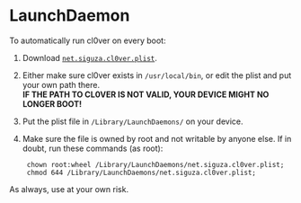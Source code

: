 # LaunchDaemon

To automatically run cl0ver on every boot:

1. Download [`net.siguza.cl0ver.plist`](https://raw.githubusercontent.com/Siguza/cl0ver/master/LaunchDaemon/net.siguza.cl0ver.plist).
2. Either make sure cl0ver exists in `/usr/local/bin`, or edit the plist and put your own path there.  
   **IF THE PATH TO CL0VER IS NOT VALID, YOUR DEVICE MIGHT NO LONGER BOOT!**
3. Put the plist file in `/Library/LaunchDaemons/` on your device.
4. Make sure the file is owned by root and not writable by anyone else. If in doubt, run these commands (as root):

        chown root:wheel /Library/LaunchDaemons/net.siguza.cl0ver.plist;
        chmod 644 /Library/LaunchDaemons/net.siguza.cl0ver.plist;

As always, use at your own risk.
